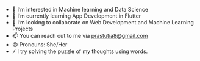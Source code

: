 - 👀 I’m interested in Machine learning and Data Science
- 🌱 I’m currently learning App Development in Flutter
- 💞️ I’m looking to collaborate on Web Development and Machine Learning Projects
- 📫 You can reach out to me via prastutia8@gmail.com
- 😄 Pronouns: She/Her
- ⚡ I try solving the puzzle of my thoughts using words. 

<!---
Prastuti-Adhikari/Prastuti-Adhikari is a ✨ special ✨ repository because its `README.md` (this file) appears on your GitHub profile.
You can click the Preview link to take a look at your changes.
--->
